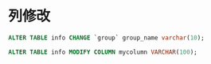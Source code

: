 # 列修改

```sql
ALTER TABLE info CHANGE `group` group_name varchar(10);
```

```sql
ALTER TABLE info MODIFY COLUMN mycolumn VARCHAR(100);
```
